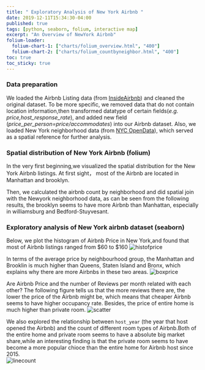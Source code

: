 ```yaml
---
title: " Exploratory Analysis of New York Airbnb "
date: 2019-12-11T15:34:30-04:00
published: true
tags: [python, seaborn, folium, interactive map]
excerpt: "An Overview of NewYork Airbnb"
folium-loader:
  folium-chart-1: ["charts/folium_overview.html", "400"]
  folium-chart-2: ["charts/folium_countbyneighbor.html", "400"]
toc: true
toc_sticky: true
---
```


### Data preparation
We loaded the Airbnb Listing data (from [InsideAirbnb][InsideAirbnb]) and cleaned the original dataset. To be more specific, we removed data that do not contain location information,then transformed datatype of certain fields(*e.g. price,host_response_rate*), and added new field (*price_per_person=price/accommodates*) into our Airbnb dataset. Also, we loaded New York neighborhood data (from [NYC OpenData][NYC OpenData]), which served as a spatial reference for further analysis.

[InsideAirbnb]: http://insideairbnb.com/beijing/?neighbourhood=&filterEntireHomes=false&filterHighlyAvailable=false&filterRecentReviews=false&filterMultiListings=false
[NYC OpenData]: https://opendata.cityofnewyork.us/

### Spatial  distribution of New York Airbnb  (folium)
In the very first beginning,we visualized the spatial distribution for the New York Airbnb listings. At first sight， most of the Airbnb are located in Manhattan and brooklyn.   
<div id="folium-chart-1"></div>   
      
Then, we calculated the airbnb count by neighborhood and did spatial join with the Newyork neighborhood data, as can be seen from the following results, the brooklyn seems to have more Airbnb than Manhattan, especially in williamsburg and Bedford-Stuyvesant.   
<div id="folium-chart-2"></div>    
    
### Exploratory analysis of New York airbnb dataset (seaborn)
Below, we plot the histogram of Airbnb Price in New York,and found that most of Airbnb listings ranged from $60 to $160
![histofprice](https://raw.githubusercontent.com/liziqun/MUSA620_Final_Project/master/assets/images/hist.png)

In terms of the average price by neighbourhood group, the Manhattan and Brooklin is much higher than Queens, Staten Island and Bronx, which explains why there are more Airbnbs in these two areas.
![boxprice](https://raw.githubusercontent.com/liziqun/MUSA620_Final_Project/master/assets/images/box.png)

Are Airbnb Price and the number of Reviews per month related with each other? The following figure tells us that the more reviews there are, the lower the price of the Airbnb might be, which means that cheaper Airbnb seems to have higher occupancy rate. Besides, the price of entire home is much higher than private room.
![scatter](https://raw.githubusercontent.com/liziqun/MUSA620_Final_Project/master/assets/images/scatter_price_reviews.png)

We also explored the relationship between `host_year` (the year that host opened the Airbnb) and the count of different room types of Airbnb.Both of the entire home and private room seems to have a absolute big market share,while an interesting finding is that the private room seems to have become a more popular chioce than the entire home for Airbnb host since 2015.  
![linecount](https://raw.githubusercontent.com/liziqun/MUSA620_Final_Project/master/assets/images/line_count.png)


